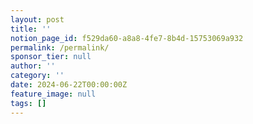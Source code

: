 ```yaml
---
layout: post
title: ''
notion_page_id: f529da60-a8a8-4fe7-8b4d-15753069a932
permalink: /permalink/
sponsor_tier: null
author: ''
category: ''
date: 2024-06-22T00:00:00Z
feature_image: null
tags: []
---
```


